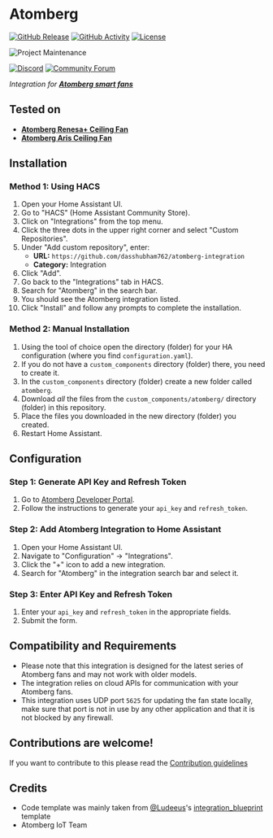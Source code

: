 # Atomberg

[![GitHub Release][releases-shield]][releases]
[![GitHub Activity][commits-shield]][commits]
[![License][license-shield]](LICENSE)

![Project Maintenance][maintenance-shield]

[![Discord][discord-shield]][discord]
[![Community Forum][forum-shield]][forum]

*Integration for **[Atomberg smart fans](https://atomberg.com/atomberg-ceiling-fans/smart-fans)***

## Tested on
- **[Atomberg Renesa+ Ceiling Fan](https://atomberg.com/atomberg-renesa-smart-iot-enabled-ceiling-fans-with-bldc-motor-and-remote)**
- **[Atomberg Aris Ceiling Fan](https://atomberg.com/aris-ceiling-fan)**

## Installation

### Method 1: Using HACS

1. Open your Home Assistant UI.
2. Go to "HACS" (Home Assistant Community Store).
3. Click on "Integrations" from the top menu.
4. Click the three dots in the upper right corner and select "Custom Repositories".
5. Under "Add custom repository", enter:
    - **URL:** `https://github.com/dasshubham762/atomberg-integration`
    - **Category:** Integration
6. Click "Add".
7. Go back to the "Integrations" tab in HACS.
8. Search for "Atomberg" in the search bar.
9. You should see the Atomberg integration listed.
10. Click "Install" and follow any prompts to complete the installation.

### Method 2: Manual Installation

1. Using the tool of choice open the directory (folder) for your HA configuration (where you find `configuration.yaml`).
2. If you do not have a `custom_components` directory (folder) there, you need to create it.
3. In the `custom_components` directory (folder) create a new folder called `atomberg`.
4. Download _all_ the files from the `custom_components/atomberg/` directory (folder) in this repository.
5. Place the files you downloaded in the new directory (folder) you created.
6. Restart Home Assistant.

## Configuration

### Step 1: Generate API Key and Refresh Token
1. Go to [Atomberg Developer Portal](https://developer.atomberg-iot.com/#overview).
2. Follow the instructions to generate your `api_key` and `refresh_token`.

### Step 2: Add Atomberg Integration to Home Assistant
1. Open your Home Assistant UI.
2. Navigate to "Configuration" -> "Integrations".
3. Click the "+" icon to add a new integration.
4. Search for "Atomberg" in the integration search bar and select it.

### Step 3: Enter API Key and Refresh Token
1. Enter your `api_key` and `refresh_token` in the appropriate fields.
2. Submit the form.

## Compatibility and Requirements

- Please note that this integration is designed for the latest series of Atomberg fans and may not work with older models.
- The integration relies on cloud APIs for communication with your Atomberg fans.
- This integration uses UDP port `5625` for updating the fan state locally, make sure that port is not in use by any other application and that it is not blocked by any firewall.

## Contributions are welcome!

If you want to contribute to this please read the [Contribution guidelines](CONTRIBUTING.md)

## Credits

- Code template was mainly taken from [@Ludeeus](https://github.com/ludeeus)'s [integration_blueprint][integration_blueprint] template
- Atomberg IoT Team


[integration_blueprint]: https://github.com/ludeeus/integration_blueprint
[commits-shield]: https://img.shields.io/github/commit-activity/y/dasshubham762/atomberg-integration.svg?style=for-the-badge
[commits]: https://github.com/dasshubham762/atomberg-integration/commits/main
[discord]: https://discord.gg/Qa5fW2R
[discord-shield]: https://img.shields.io/discord/330944238910963714.svg?style=for-the-badge
[forum-shield]: https://img.shields.io/badge/community-forum-brightgreen.svg?style=for-the-badge
[forum]: https://community.home-assistant.io/
[license-shield]: https://img.shields.io/github/license/dasshubham762/atomberg-integration.svg?style=for-the-badge
[maintenance-shield]: https://img.shields.io/badge/maintainer-%40dasshubham762-blue.svg?style=for-the-badge
[releases-shield]: https://img.shields.io/github/release/dasshubham762/atomberg-integration.svg?style=for-the-badge
[releases]: https://github.com/dasshubham762/atomberg-integration/releases
